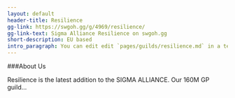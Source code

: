 ```yaml
---
layout: default
header-title: Resilience
gg-link: https://swgoh.gg/g/4969/resilience/
gg-link-text: Sigma Alliance Resilience on swgoh.gg
short-description: EU based
intro_paragraph: You can edit edit `pages/guilds/resilience.md` in a text editor.
---
```


###About Us

Resilience is the latest addition to the SIGMA ALLIANCE. Our 160M GP guild...